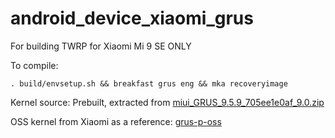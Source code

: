 # android_device_xiaomi_grus

For building TWRP for Xiaomi Mi 9 SE ONLY

To compile:

```
. build/envsetup.sh && breakfast grus eng && mka recoveryimage
```

Kernel source: Prebuilt, extracted from [miui_GRUS_9.5.9_705ee1e0af_9.0.zip](http://bigota.d.miui.com/9.5.9/miui_GRUS_9.5.9_705ee1e0af_9.0.zip)

OSS kernel from Xiaomi as a reference: [grus-p-oss](https://github.com/MiCode/Xiaomi_Kernel_OpenSource/tree/grus-p-oss)
